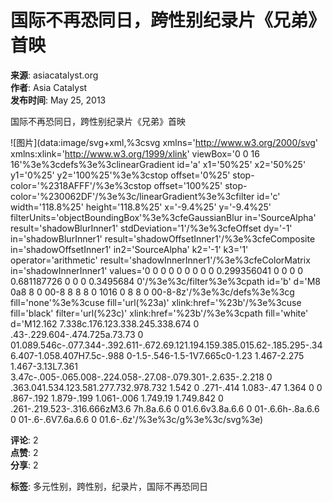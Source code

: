 # 国际不再恐同日，跨性别纪录片《兄弟》首映

**来源**: asiacatalyst.org  
**作者**: Asia Catalyst  
**发布时间**: May 25, 2013  

国际不再恐同日，跨性别纪录片《兄弟》首映

![图片](data:image/svg+xml,%3csvg xmlns='http://www.w3.org/2000/svg' xmlns:xlink='http://www.w3.org/1999/xlink' viewBox='0 0 16 16'%3e%3cdefs%3e%3clinearGradient id='a' x1='50%25' x2='50%25' y1='0%25' y2='100%25'%3e%3cstop offset='0%25' stop-color='%2318AFFF'/%3e%3cstop offset='100%25' stop-color='%230062DF'/%3e%3c/linearGradient%3e%3cfilter id='c' width='118.8%25' height='118.8%25' x='-9.4%25' y='-9.4%25' filterUnits='objectBoundingBox'%3e%3cfeGaussianBlur in='SourceAlpha' result='shadowBlurInner1' stdDeviation='1'/%3e%3cfeOffset dy='-1' in='shadowBlurInner1' result='shadowOffsetInner1'/%3e%3cfeComposite in='shadowOffsetInner1' in2='SourceAlpha' k2='-1' k3='1' operator='arithmetic' result='shadowInnerInner1'/%3e%3cfeColorMatrix in='shadowInnerInner1' values='0 0 0 0 0 0 0 0 0 0.299356041 0 0 0 0 0.681187726 0 0 0 0.3495684 0'/%3e%3c/filter%3e%3cpath id='b' d='M8 0a8 8 0 00-8 8 8 8 0 1016 0 8 8 0 00-8-8z'/%3e%3c/defs%3e%3cg fill='none'%3e%3cuse fill='url(%23a)' xlink:href='%23b'/%3e%3cuse fill='black' filter='url(%23c)' xlink:href='%23b'/%3e%3cpath fill='white' d='M12.162 7.338c.176.123.338.245.338.674 0 .43-.229.604-.474.725a.73.73 0 01.089.546c-.077.344-.392.611-.672.69.121.194.159.385.015.62-.185.295-.346.407-1.058.407H7.5c-.988 0-1.5-.546-1.5-1V7.665c0-1.23 1.467-2.275 1.467-3.13L7.361 3.47c-.005-.065.008-.224.058-.27.08-.079.301-.2.635-.2.218 0 .363.041.534.123.581.277.732.978.732 1.542 0 .271-.414 1.083-.47 1.364 0 0 .867-.192 1.879-.199 1.061-.006 1.749.19 1.749.842 0 .261-.219.523-.316.666zM3.6 7h.8a.6.6 0 01.6.6v3.8a.6.6 0 01-.6.6h-.8a.6.6 0 01-.6-.6V7.6a.6.6 0 01.6-.6z'/%3e%3c/g%3e%3c/svg%3e)

**评论**: 2  
**点赞**: 2  
**分享**: 2  

**标签**: 多元性别，跨性别，纪录片，国际不再恐同日